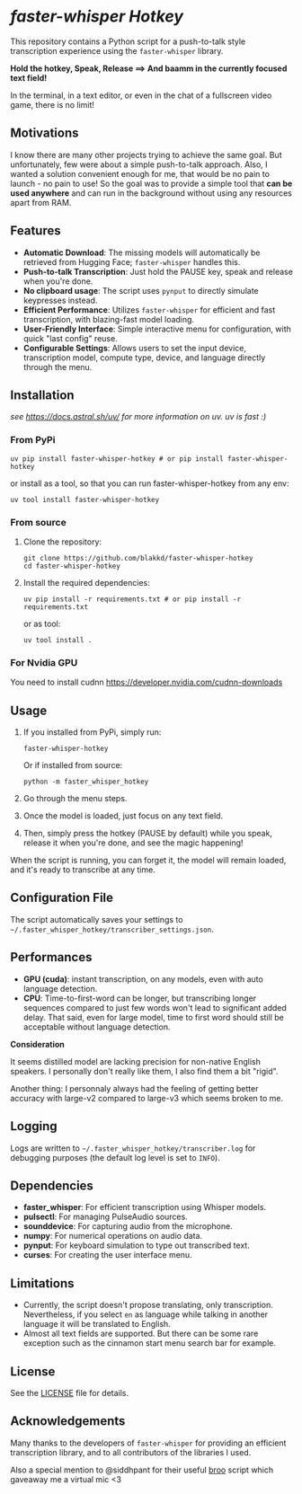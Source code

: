 # *faster-whisper Hotkey*

This repository contains a Python script for a push-to-talk style transcription experience using the `faster-whisper` library.

**Hold the hotkey, Speak, Release ==> And baamm in the currently focused text field!**

In the terminal, in a text editor, or even in the chat of a fullscreen video game, there is no limit!

## Motivations

I know there are many other projects trying to achieve the same goal. But unfortunately, few were about a simple push-to-talk approach.
Also, I wanted a solution convenient enough for me, that would be no pain to launch - no pain to use!
So the goal was to provide a simple tool that **can be used anywhere** and can run in the background without using any resources apart from RAM.

## Features

- **Automatic Download**: The missing models will automatically be retrieved from Hugging Face; `faster-whisper` handles this.
- **Push-to-talk Transcription**: Just hold the PAUSE key, speak and release when you're done.
- **No clipboard usage**: The script uses `pynput` to directly simulate keypresses instead.
- **Efficient Performance**: Utilizes `faster-whisper` for efficient and fast transcription, with blazing-fast model loading.
- **User-Friendly Interface**: Simple interactive menu for configuration, with quick "last config" reuse.
- **Configurable Settings**: Allows users to set the input device, transcription model, compute type, device, and language directly through the menu.

## Installation

*see https://docs.astral.sh/uv/ for more information on uv. uv is fast :\)*

### From PyPi

```
uv pip install faster-whisper-hotkey # or pip install faster-whisper-hotkey
```

or install as a tool, so that you can run faster-whisper-hotkey from any env:

```
uv tool install faster-whisper-hotkey
```

### From source

1. Clone the repository:

    ```
    git clone https://github.com/blakkd/faster-whisper-hotkey
    cd faster-whisper-hotkey
    ```

2. Install the required dependencies:

    ```
    uv pip install -r requirements.txt # or pip install -r requirements.txt
    ```

    or as tool:

    ```
    uv tool install .
    ```

### For Nvidia GPU

You need to install cudnn https://developer.nvidia.com/cudnn-downloads

## Usage

1. If you installed from PyPi, simply run:

    ```
    faster-whisper-hotkey
    ```
   
   Or if installed from source:

    ```
    python -m faster_whisper_hotkey
    ```
   
2. Go through the menu steps.
3. Once the model is loaded, just focus on any text field.
4. Then, simply press the hotkey (PAUSE by default) while you speak, release it when you're done, and see the magic happening!

When the script is running, you can forget it, the model will remain loaded, and it's ready to transcribe at any time.

## Configuration File

The script automatically saves your settings to `~/.faster_whisper_hotkey/transcriber_settings.json`.

## Performances

- **GPU (cuda)**: instant transcription, on any models, even with auto language detection.
- **CPU**: Time-to-first-word can be longer, but transcribing longer sequences compared to just few words won't lead to significant added delay. That said, even for large model, time to first word should still be acceptable without language detection.

**Consideration**

It seems distilled model are lacking precision for non-native English speakers. I personally don't really like them, I also find them a bit "rigid".

Another thing: I personnaly always had the feeling of getting better accuracy with large-v2 compared to large-v3 which seems broken to me.

## Logging

Logs are written to `~/.faster_whisper_hotkey/transcriber.log` for debugging purposes (the default log level is set to `INFO`).

## Dependencies

- **faster_whisper**: For efficient transcription using Whisper models.
- **pulsectl**: For managing PulseAudio sources.
- **sounddevice**: For capturing audio from the microphone.
- **numpy**: For numerical operations on audio data.
- **pynput**: For keyboard simulation to type out transcribed text.
- **curses**: For creating the user interface menu.

## Limitations

- Currently, the script doesn't propose translating, only transcription. Nevertheless, if you select `en` as language while talking in another language it will be translated to English.
- Almost all text fields are supported. But there can be some rare exception such as the cinnamon start menu search bar for example.

## License

See the [LICENSE](LICENSE.txt) file for details.

## Acknowledgements

Many thanks to the developers of `faster-whisper` for providing an efficient transcription library, and to all contributors of the libraries I used.

Also a special mention to @siddhpant for their useful [broo](https://github.com/siddhpant/broo) script which gaveaway me a virtual mic <3